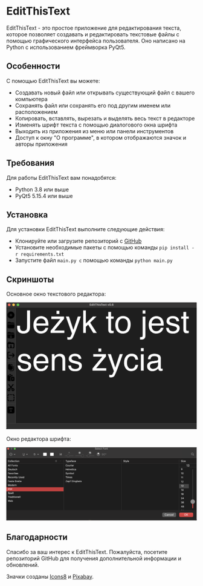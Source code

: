 # EditThisText

EditThisText - это простое приложение для редактирования текста, которое позволяет создавать и редактировать текстовые файлы с помощью графического интерфейса пользователя. Оно написано на Python с использованием фреймворка PyQt5.

## Особенности

С помощью EditThisText вы можете:

- Создавать новый файл или открывать существующий файл с вашего компьютера
- Сохранять файл или сохранять его под другим именем или расположением
- Копировать, вставлять, вырезать и выделять весь текст в редакторе
- Изменять шрифт текста с помощью диалогового окна шрифта
- Выходить из приложения из меню или панели инструментов
- Доступ к окну "О программе", в котором отображаются значок и авторы приложения

## Требования

Для работы EditThisText вам понадобятся:

- Python 3.8 или выше
- PyQt5 5.15.4 или выше

## Установка

Для установки EditThisText выполните следующие действия:

- Клонируйте или загрузите репозиторий с [GitHub](github.com/levs16/ETT)
- Установите необходимые пакеты с помощью команды ```pip install -r requirements.txt```
- Запустите файл ```main.py с``` помощью команды ```python main.py```

## Скриншоты

Основное окно текстового редактора:

<img src="https://github.com/levs16/ETT/blob/main/ETT/EditThisText/pres/mainwin.png" alt="Основное окно">

Окно редактора шрифта:

<img src="https://github.com/levs16/ETT/blob/main/ETT/EditThisText/pres/fontchangerwin.png" alt="Окно редактора шрифта">

## Благодарности

Спасибо за ваш интерес к EditThisText. Пожалуйста, посетите репозиторий GitHub для получения дополнительной информации и обновлений.

Значки созданы <a href="icons8.com">Icons8</a> и <a href="pixabay.com">Pixabay</a>.
